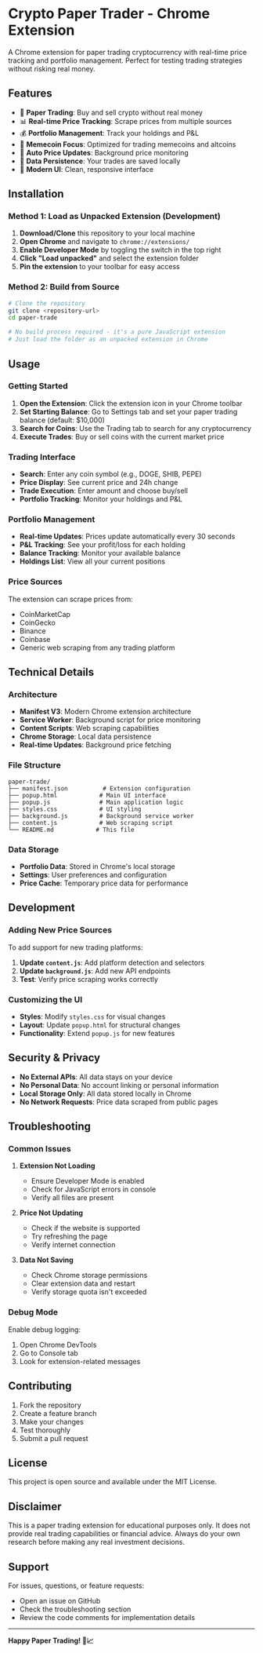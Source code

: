 # Crypto Paper Trader - Chrome Extension

A Chrome extension for paper trading cryptocurrency with real-time price tracking and portfolio management. Perfect for testing trading strategies without risking real money.

## Features

- 🚀 **Paper Trading**: Buy and sell crypto without real money
- 📊 **Real-time Price Tracking**: Scrape prices from multiple sources
- 💰 **Portfolio Management**: Track your holdings and P&L
- 🎯 **Memecoin Focus**: Optimized for trading memecoins and altcoins
- 🔄 **Auto Price Updates**: Background price monitoring
- 💾 **Data Persistence**: Your trades are saved locally
- 🎨 **Modern UI**: Clean, responsive interface

## Installation

### Method 1: Load as Unpacked Extension (Development)

1. **Download/Clone** this repository to your local machine
2. **Open Chrome** and navigate to `chrome://extensions/`
3. **Enable Developer Mode** by toggling the switch in the top right
4. **Click "Load unpacked"** and select the extension folder
5. **Pin the extension** to your toolbar for easy access

### Method 2: Build from Source

```bash
# Clone the repository
git clone <repository-url>
cd paper-trade

# No build process required - it's a pure JavaScript extension
# Just load the folder as an unpacked extension in Chrome
```

## Usage

### Getting Started

1. **Open the Extension**: Click the extension icon in your Chrome toolbar
2. **Set Starting Balance**: Go to Settings tab and set your paper trading balance (default: $10,000)
3. **Search for Coins**: Use the Trading tab to search for any cryptocurrency
4. **Execute Trades**: Buy or sell coins with the current market price

### Trading Interface

- **Search**: Enter any coin symbol (e.g., DOGE, SHIB, PEPE)
- **Price Display**: See current price and 24h change
- **Trade Execution**: Enter amount and choose buy/sell
- **Portfolio Tracking**: Monitor your holdings and P&L

### Portfolio Management

- **Real-time Updates**: Prices update automatically every 30 seconds
- **P&L Tracking**: See your profit/loss for each holding
- **Balance Tracking**: Monitor your available balance
- **Holdings List**: View all your current positions

### Price Sources

The extension can scrape prices from:

- CoinMarketCap
- CoinGecko
- Binance
- Coinbase
- Generic web scraping from any trading platform

## Technical Details

### Architecture

- **Manifest V3**: Modern Chrome extension architecture
- **Service Worker**: Background script for price monitoring
- **Content Scripts**: Web scraping capabilities
- **Chrome Storage**: Local data persistence
- **Real-time Updates**: Background price fetching

### File Structure

```
paper-trade/
├── manifest.json          # Extension configuration
├── popup.html            # Main UI interface
├── popup.js              # Main application logic
├── styles.css            # UI styling
├── background.js         # Background service worker
├── content.js            # Web scraping script
└── README.md            # This file
```

### Data Storage

- **Portfolio Data**: Stored in Chrome's local storage
- **Settings**: User preferences and configuration
- **Price Cache**: Temporary price data for performance

## Development

### Adding New Price Sources

To add support for new trading platforms:

1. **Update `content.js`**: Add platform detection and selectors
2. **Update `background.js`**: Add new API endpoints
3. **Test**: Verify price scraping works correctly

### Customizing the UI

- **Styles**: Modify `styles.css` for visual changes
- **Layout**: Update `popup.html` for structural changes
- **Functionality**: Extend `popup.js` for new features

## Security & Privacy

- **No External APIs**: All data stays on your device
- **No Personal Data**: No account linking or personal information
- **Local Storage Only**: All data stored locally in Chrome
- **No Network Requests**: Price data scraped from public pages

## Troubleshooting

### Common Issues

1. **Extension Not Loading**

   - Ensure Developer Mode is enabled
   - Check for JavaScript errors in console
   - Verify all files are present

2. **Price Not Updating**

   - Check if the website is supported
   - Try refreshing the page
   - Verify internet connection

3. **Data Not Saving**
   - Check Chrome storage permissions
   - Clear extension data and restart
   - Verify storage quota isn't exceeded

### Debug Mode

Enable debug logging:

1. Open Chrome DevTools
2. Go to Console tab
3. Look for extension-related messages

## Contributing

1. Fork the repository
2. Create a feature branch
3. Make your changes
4. Test thoroughly
5. Submit a pull request

## License

This project is open source and available under the MIT License.

## Disclaimer

This is a paper trading extension for educational purposes only. It does not provide real trading capabilities or financial advice. Always do your own research before making any real investment decisions.

## Support

For issues, questions, or feature requests:

- Open an issue on GitHub
- Check the troubleshooting section
- Review the code comments for implementation details

---

**Happy Paper Trading! 🚀📈**
